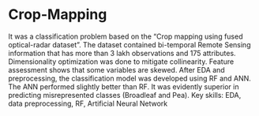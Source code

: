 # Crop-Mapping
It was a classification problem based on the “Crop mapping using fused optical-radar dataset”. The dataset contained bi-temporal Remote Sensing information that has more than 3 lakh observations and 175 attributes. Dimensionality optimization was done to mitigate collinearity. Feature assessment shows that some variables are skewed. After EDA and preprocessing, the classification model was developed using RF and ANN. 
	The ANN performed slightly better than RF. It was evidently superior in predicting misrepresented classes (Broadleaf and Pea).
Key skills: EDA, data preprocessing, RF, Artificial Neural Network

